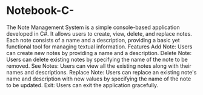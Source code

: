 # Notebook-C-
The Note Management System is a simple console-based application developed in C#. It allows users to create, view, delete, and replace notes. Each note consists of a name and a description, providing a basic yet functional tool for managing textual information.
Features
Add Note: Users can create new notes by providing a name and a description.
Delete Note: Users can delete existing notes by specifying the name of the note to be removed.
See Notes: Users can view all the existing notes along with their names and descriptions.
Replace Note: Users can replace an existing note's name and description with new values by specifying the name of the note to be updated.
Exit: Users can exit the application gracefully.
